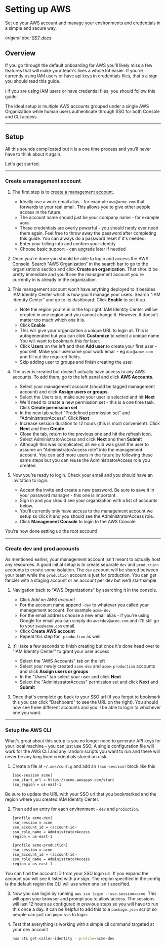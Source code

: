 # Setting up AWS

Set up your AWS account and manage your environments and credentials in a simple and secure way.

_original doc: [SST docs](https://docs.sst.dev/setting-up-aws)_

## Overview

If you go through the default onboarding for AWS you'll likely miss a few features that will make your team's lives a whole lot easier. If you're currently using IAM users or have api keys in credentials files, that's a sign you should read this guide.

ℹ️ If you are using IAM users or have credential files, you should follow this guide.

The ideal setup is multiple AWS accounts grouped under a single AWS Organization while human users authenticate through SSO for both Console and CLI access.

---

## Setup

All this sounds complicated but it is a one time process and you'll never have to think about it again.

Let's get started.

---

### Create a management account

1. The first step is to [create a management account](https://portal.aws.amazon.com/billing/signup?type=enterprise#/start/email).

   - Ideally use a work email alias - for example `aws@acme.com` that forwards to your real email. This allows you to give other people access in the future.
   - The account name should just be your company name - for example `acme`
   - These credentials are overly powerful - you should rarely ever need them again. Feel free to throw away the password after completing this guide. You can always do a password reset if it's needed.
   - Enter your billing info and confirm your identity
   - Choose basic support - can upgrade later if needed

2. Once you're done you should be able to login and access the AWS Console. Search "AWS Organization" in the search bar to go to the organizations section and click **Create an organization**. That should be pretty immediate and you'll see the management account you're currently in is already in the organization.

3. This management account won't have anything deployed to it besides IAM Identity Center which is how you'll manage your users. Search "IAM Identity Center" and go to its dashboard. Click **Enable** to set it up.

   - Note the region you're in in the top right. IAM Identity Center will be created in one region and you cannot change it. However, it doesn't matter too much which one it is.
   - Click **Enable**
   - This will give your organization a unique URL to login at. This is autogenerated but you can click **Customize** to select a unique name. You will want to bookmark this for later.
   - Click **Users** on the left and then **Add user** to create your first user - yourself. Make your username your work email - eg `dax@acme.com` and fill out the required fields.
   - Skip adding user to groups and finish creating the user.

4. The user is created but doesn't actually have access to any AWS accounts. To add them, go to the left panel and click **AWS Accounts**.

   - Select your management account (should be tagged management account) and click **Assign users or groups**.
   - Select the Users tab, make sure your user is selected and hit **Next**
   - We'll need to create a new permission set - this is a one time task. Click **Create permission set**
   - In the new tab select "Predefined permission set" and "AdministratorAccess". Click **Next**
   - Increase session duration to 12 hours (this is most convenient). Click **Next** and then **Create**.
   - Close the tab, return to the previous one and hit the refresh icon. Select AdministratorAccess and click **Next** and then **Submit**
   - Although this was complicated, all we did was grant the user to assume an "AdministratorAccess role" into the management account. You can add more users in the future by following these same steps but you can reuse the AdministratorAccess role you created.


5. Now you're ready to login. Check your email and you should have an invitation to login.

   - Accept the invite and create a new password. Be sure to save it in your password manager - this one is important.
   - Sign in and you should see your organization with a list of accounts below.
   - You'll currently only have access to the management account we setup so click it and you should see the AdministratorAccess role.
   - Click **Management Console** to login to the AWS Console

You're now done setting up the root account!

---

### Create dev and prod accounts

As mentioned earlier, your management account isn't meant to actually host any resources. A good initial setup is to create separate `dev` and `production` accounts to create some isolation. The `dev` account will be shared between your team while the `production` account is just for production. You can get fancier with a staging account or an account per dev but we'll start simple.

1. Navigation back to "AWS Organizations" by searching it in the console.

   - Click _Add an AWS account_
   - For the account name append `-dev` to whatever you called your management account. For example `acme-dev`
   - For the email address choose a new email alias - if you're using Google for email you can simply do `aws+dev@acme.com` and it'll still go to your `aws@acme.com` email.
   - Click **Create AWS account**
   - Repeat this step for `-production` as well.

2. It'll take a few seconds to finish creating but once it's done head over to "IAM Identity Center" to grant your user access.

   - Select the "AWS Accounts" tab on the left
   - Select your newly created `acme-dev` and `acme-production` accounts and click **Assign users or groups**
   - In the "Users" tab select your user and click **Next**
   - Select the "AdministratorAccess" permission set and click **Next** and **Submit**

3. Once that's complete go back to your SSO url (if you forgot to bookmark this you can click "Dashboard" to see the URL on the right). You should now see three different accounts and you'll be able to login to whichever one you want.

---

### Setup the AWS CLI

What's great about this setup is you no longer need to generate API keys for your local machine - you can just use SSO. A single configuration file will work for the AWS CLI and any random scripts you want to run and there will never be any long lived credentials stored on disk.

1. Create a file at `~/.aws/config` and add an `[sso-session]` block like this

   ```bash title="~/.aws/config"
   [sso-session acme]
   sso_start_url = https://acme.awsapps.com/start
   sso_region = us-east-1
   ```

Be sure to update the URL with your SSO url that you bookmarked and the region where you created IAM Identity Center.

2. Then add an entry for each environment - `dev` and `production`.

   ```bash title="~/.aws/config"
   [profile acme-dev]
   sso_session = acme
   sso_account_id = <account-id>
   sso_role_name = AdministratorAccess
   region = us-east-1

   [profile acme-production]
   sso_session = acme
   sso_account_id = <account-id>
   sso_role_name = AdministratorAccess
   region = us-east-1
   ```

You can find the account ID from your SSO login url. If you expand the account you will see it listed with a `#` sign. The region specified in the config is the default region the CLI will use when one isn't specified.

3. Now you can login by running `aws sso login --sso-session=acme`. This will open your browser and prompt you to allow access. The sessions will last 12 hours as configured in previous steps so you will have to run this once a day. It can be helpful to add this to a `package.json` script so people can just run `pnpm sso` to login.

4. Test that everything is working with a simple cli command targeted at your dev account

   ```bash
   aws sts get-caller-identity --profile=acme-dev
   ```
